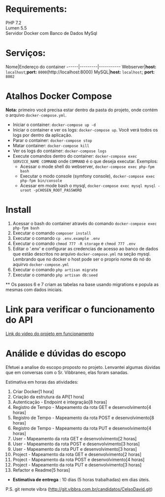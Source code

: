 # Requirements: #
PHP 7.2<br>
Lumen 5.5<br>
Servidor Docker com Banco de Dados MySql<br>

# Serviços: #
Nome|Endereço do container
------|---------|-----------
Webserver|**host:** `localhost`;**port:** `8000`(http://localhost:8000)
MySQL|**host:** `localhost`; **port:** `8002`

# Atalhos Docker Compose #
**Nota:** primeiro você precisa estar dentro da pasta do projeto, onde contém o arquivo `docker-compose.yml`.
* Iniciar o container: `docker-compose up -d` 
* Iniciar o container e ver os logs: `docker-compose up`. Você verá todos os logs por dentro da aplicação.
* Parar o container: `docker-compose stop`
* Matar container: `docker-compose kill`
* Ver os logs do container: `docker-compose logs`
* Execute comandos dentro do container: `docker-compose exec SERVICE_NAME COMMAND` onde `COMMAND` é o que deseja 
executar. Exemplos:
    * Acessar o mode shell do webserver, `docker-compose exec php-fpm bash`
    * Executar o modo console (symfony console), `docker-compose exec php-fpm bin/console`
    * Acessar em mode bash o mysql, `docker-compose exec mysql mysql -uroot -pCHOSEN_ROOT_PASSWORD`

# Install #
1. Acessar o bash do container através do comando `docker-compose exec php-fpm bash`
2. Executar o comando `composer install`
3. Executar o comando `cp .env.example .env`
4. Executar o comando `chmod 777 -R storage` e `chmod 777 .env`
5. Editar o '.env' e configurar as credencias de acesso ao banco de dados que estão descritos no arquivo 
`docker-compose.yml` na seção mysql. Lembrando que no docker o host pode ser o proprio nome do nó do aquirvo 
`docker-compose.yml`
6. Executar o comando `php artisan migrate`
7. Executar o comando `php artisan db:seed`

** Os passos 6 e 7 criam as tabelas na base usando migrations e popula as mesmas com dados iniciais.

# Link para verificar o funcionamento do API #
[Link do video do projeto em funcionamento](https://youtu.be/qBC0pTIRXh8)

# Análide e dúvidas do escopo #
Efetuei a analise do escopo proposto no projeto. Lenvantei algumas dúvidas que em conversas com o Sr. Vibbraneo, 
elas foram sanadas.

Estimativa em horas das atividades:
1. Criar Docker[1 hora]
2. Criação da estrutura da API[1 hora]
3. Autenticação - Endpoint e integração[8 horas] 
4. Registro de Tempo - Mapeamento da rota GET e desenvolvimento[4 horas]
5. Registro de Tempo - Mapeamento da rota POST e desenvolvimento[8 horas]
6. Registro de Tempo - Mapeamento da rota PUT e desenvolvimento[4 horas]
7. User - Mapeamento da rota GET e desenvolvimento[2 horas]
8. User - Mapeamento da rota POST e desenvolvimento[3 horas]
9. User - Mapeamento da rota PUT e desenvolvimento[3 horas]
10. Project - Mapeamento da rota GET e desenvolvimento[2 horas]
11. Project - Mapeamento da rota POST e desenvolvimento[4 horas]
12. Project - Mapeamento da rota PUT e desenvolvimento[3 horas]
13. Refactor e Readme[5 horas]

* **Estimativa de entrega** : 10 dias (5 horas trabalhadas) em dias úteis.

P.S. git remote vibra (http://git.vibbra.com.br/candidatos/CelsoDavid.git)

